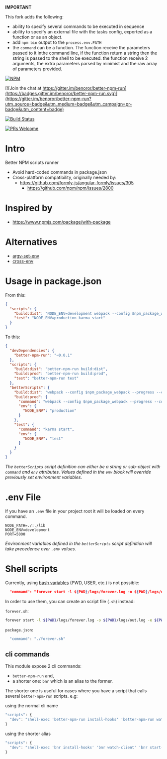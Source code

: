 **IMPORTANT**

This fork adds the following:

- ability to specify several commands to be executed in sequence
- ability to specify an external file with the tasks config, exported as a function or as an object.
- add `npm bin` output to the `process.env.PATH`
- the `command` can be a function. The function receive the parameters passed to it inthe command line, if the function return a string
then the string is passed to the shell to be executed. the function receive 2 arguments, the extra parameters parsed by minimist and the raw array of parameters provided.

[![NPM](https://nodei.co/npm/better-npm-run.png)](https://npmjs.org/package/better-npm-run)

[![Join the chat at https://gitter.im/benoror/better-npm-run](https://badges.gitter.im/benoror/better-npm-run.svg)](https://gitter.im/benoror/better-npm-run?utm_source=badge&utm_medium=badge&utm_campaign=pr-badge&utm_content=badge)

[![Build Status](https://semaphoreci.com/api/v1/benoror/better-npm-run/branches/master/badge.svg)](https://semaphoreci.com/benoror/better-npm-run)

[![PRs Welcome](https://img.shields.io/badge/PRs-welcome-brightgreen.svg?style=flat-square)](http://makeapullrequest.com)

# Intro

Better NPM scripts runner

- Avoid hard-coded commands in package.json
- Cross-platform compatibility, originally needed by:
    - https://github.com/formly-js/angular-formly/issues/305
        - https://github.com/npm/npm/issues/2800

# Inspired by

- https://www.npmjs.com/package/with-package

# Alternatives

- [argv-set-env](https://github.com/kentcdodds/argv-set-env)
- [cross-env](https://github.com/kentcdodds/cross-env)

# Usage in package.json

From this:
```JSON
{
  "scripts": {
    "build:dist": "NODE_ENV=development webpack --config $npm_package_webpack --progress --colors",
    "test": "NODE_ENV=production karma start"
  }
}
```

To this:
```JSON
{
  "devDependencies": {
    "better-npm-run": "~0.0.1"
  },
  "scripts": {
    "build:dist": "better-npm-run build:dist",
    "build:prod": "better-npm-run build:prod",
    "test": "better-npm-run test"
  },
  "betterScripts": {
    "build:dist": "webpack --config $npm_package_webpack --progress --colors",
    "build:prod": {
      "command": "webpack --config $npm_package_webpack --progress --colors",
      "env": {
        "NODE_ENV": "production"
      }
    },
    "test": {
      "command": "karma start",
      "env": {
        "NODE_ENV": "test"
      }
    }
  }
}
```

_The `betterScripts` script definition can either be a string or sub-object with `command` and `env` attributes. Values defined in the `env` block will override previously set environment variables._

# .env File

If you have an `.env` file in your project root it will be loaded on every command.

```
NODE_PATH=./:./lib
NODE_ENV=development
PORT=5000
```

_Environment variables defined in the `betterScripts` script definition will take precedence over `.env` values._

# Shell scripts

Currently, using [bash variables](http://tldp.org/LDP/abs/html/internalvariables.html) (PWD, USER, etc.) is not possible:

``` JSON
  "command": "forever start -l ${PWD}/logs/forever.log -o ${PWD}/logs/out.log -e ${PWD}/logs/errors.log -a index.js",
```

In order to use them, you can create an script file (`.sh`) instead:

`forever.sh`:
``` bash
forever start -l ${PWD}/logs/forever.log -o ${PWD}/logs/out.log -e ${PWD}/logs/errors.log -a index.js
```

`package.json`:
``` javascript
  "command": "./forever.sh"
```

## cli commands

This module expose 2 cli commands:
- `better-npm-run` and,
- a shorter one: `bnr` which is an alias to the former.

The shorter one is useful for cases where you have a script that calls several `better-npm-run` scripts. e.g:

using the normal cli name

```javascript
"scripts": {
  "dev": "shell-exec 'better-npm-run install-hooks' 'better-npm-run watch-client' 'better-npm-run start-dev' 'better-npm-run start-dev-api' 'better-npm-run start-dev-worker' 'better-npm-run start-dev-socket'",
}
```

using the shorter alias

```javascript
"scripts": {
  "dev": "shell-exec 'bnr install-hooks' 'bnr watch-client' 'bnr start-dev' 'bnr start-dev-api' 'bnr start-dev-worker' 'bnr start-dev-socket'",
}
```
